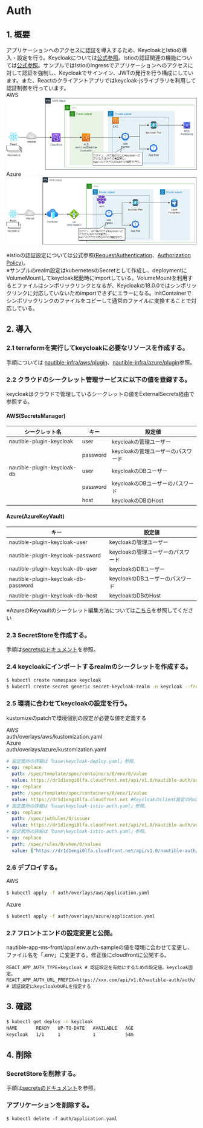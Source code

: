 
# Auth

## 1. 概要

アプリケーションへのアクセスに認証を導入するため、KeycloakとIstioの導入・設定を行う。Keycloakについては[公式参照](https://www.keycloak.org/)。Istioの認証関連の機能については[公式参照](https://istio.io/latest/docs/reference/config/security/)。サンプルではIstioのIngressでアプリケーションへのアクセスに対して認証を強制し、Keycloakでサインイン、JWTの発行を行う構成にしています。また、Reactのクライアントアプリではkeycloak-jsライブラリを利用して認証制御を行っています。  
AWS
![認証設定イメージ](keycloak-aws.png)
Azure
![認証設定イメージ](keycloak-azure.png)

※istioの認証設定については公式参照([RequestAuthentication](https://istio.io/latest/docs/reference/config/security/request_authentication/)、[Authorization Policy](https://istio.io/latest/docs/reference/config/security/authorization-policy/))。  
※サンプルのrealm設定はkubernetesのSecretとして作成し、deploymentにVolumeMountしてkeycloak起動時にimportしている。VolumeMountを利用するとファイルはシンボリックリンクとなるが、Keycloakの18.0.0ではシンボリックリンクに対応していないためimportできずにエラーになる。initContainerでシンボリックリンクのファイルをコピーして通常のファイルに変換することで対応している。

## 2. 導入

### 2.1 terraformを実行してkeycloakに必要なリソースを作成する。

手順については
[nautible-infra/aws/plugin](https://github.com/nautible/nautible-infra/tree/main/aws/plugin)、[nautible-infra/azure/plugin](https://github.com/nautible/nautible-infra/tree/main/azure/plugin)参照。  

### 2.2 クラウドのシークレット管理サービスに以下の値を登録する。

keycloakはクラウドで管理しているシークレットの値をExternalSecrets経由で参照する。

#### AWS(SecretsManager)

|  シークレット名  | キー |  設定値  |
| ---- | ---- | ---- |
| nautible-plugin-keycloak    | user | keycloakの管理ユーザー |
|                             | password | keycloakの管理ユーザーのパスワード |
| nautible-plugin-keycloak-db | user | keycloakのDBユーザー |
|                             | password| keycloakのDBユーザーのパスワード |
|                             | host| keycloakのDBのHost |

#### Azure(AzureKeyVault)

|  キー |  設定値  |
| ---- | ---- |
| nautible-plugin-keycloak-user | keycloakの管理ユーザー |
| nautible-plugin-keycloak-password | keycloakの管理ユーザーのパスワード |
| nautible-plugin-keycloak-db-user | keycloakのDBユーザー |
| nautible-plugin-keycloak-db-password| keycloakのDBユーザーのパスワード |
| nautible-plugin-keycloak-db-host| keycloakのDBのHost |
※AzureのKeyvaultのシークレット編集方法については[こちら](../docs/azure/keyvault/README.md)を参照してください

### 2.3 SecretStoreを作成する。

手順は[secretsのドキュメント](../secrets/README.md)を参照。

### 2.4 keycloakにインポートするrealmのシークレットを作成する。
```bash
$ kubectl create namespace keycloak
$ kubectl create secret generic secret-keycloak-realm -n keycloak --from-file=auth/base/realm.json
```

### 2.5 環境に合わせてkeycloakの設定を行う。  
kustomizeのpatchで環境個別の設定が必要な値を定義する

AWS  
auth/overlays/aws/kustomization.yaml  
Azure  
auth/overlays/azure/kustomization.yaml

```yaml
# 設定箇所の詳細は「base\keycloak-deploy.yaml」参照。
- op: replace
  path: /spec/template/spec/containers/0/env/0/value
  value: https://dr1d1engi0lfa.cloudfront.net/api/v1.0/nautible-auth/auth #Keycloakのrealm設定のfrontend urlを設定する
- op: replace
  path: /spec/template/spec/containers/0/env/1/value
  value: https://dr1d1engi0lfa.cloudfront.net #Keycloakのclient設定のRoot urlを設定する
# 設定箇所の詳細は「base\keycloak-istio-auth.yaml」参照。
- op: replace
  path: /spec/jwtRules/0/issuer
  value: https://dr1d1engi0lfa.cloudfront.net/api/v1.0/nautible-auth/auth/realms/nautible-auth # istioのRequestAuthentication設定のissuerにkeycloakのURLを指定する
# 設定箇所の詳細は「base\keycloak-istio-auth.yaml」参照。
- op: replace
  path: /spec/rules/0/when/0/values
  value: ["https://dr1d1engi0lfa.cloudfront.net/api/v1.0/nautible-auth/auth/realms/nautible-auth"] # istioのAuthorizationPolicy設定のrequest.auth.claims[iss]にkeycloakのURLを指定する

```
  
### 2.6 デプロイする。
AWS
```bash
$ kubectl apply -f auth/overlays/aws/application.yaml
```

Azure
```bash
$ kubectl apply -f auth/overlays/azure/application.yaml
```

### 2.7 フロントエンドの設定変更と公開。

nautible-app-ms-front/app/.env.auth-sampleの値を環境に合わせて変更し、ファイル名を「.env」に変更する。修正後にcloudfrontに公開する。
```
REACT_APP_AUTH_TYPE=keycloak # 認証設定を有効にするための設定値。keycloak固定。
REACT_APP_AUTH_URL_PREFIX=https://xxx.com/api/v1.0/nautible-auth/auth/ # 認証設定にkeycloakのURLを指定する
```

## 3. 確認

```bash
$ kubectl get deploy -n keycloak
NAME       READY   UP-TO-DATE   AVAILABLE   AGE
keycloak   1/1     1            1           54m
```

## 4. 削除

### SecretStoreを削除する。

手順は[secretsのドキュメント](../secrets/README.md)を参照。

### アプリケーションを削除する。

```
$ kubectl delete -f auth/application.yaml
```
